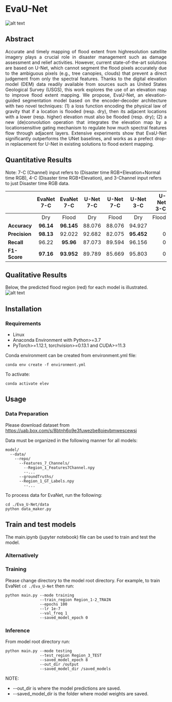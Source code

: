 # EvaU-Net

![alt text](https://ik.imagekit.io/lur4324m4/architecture.png?ik-sdk-version=javascript-1.4.3&updatedAt=1668633357848?raw=true)

## Abstract
<p align="justify">
Accurate and timely mapping of flood extent from highresolution
satellite imagery plays a crucial role in disaster
management such as damage assessment and relief activities.
However, current state-of-the-art solutions are based
on U-Net, which cannot segment the flood pixels accurately
due to the ambiguous pixels (e.g., tree canopies, clouds)
that prevent a direct judgement from only the spectral features.
Thanks to the digital elevation model (DEM) data
readily available from sources such as United States Geological
Survey (USGS), this work explores the use of an
elevation map to improve flood extent mapping. We propose,
EvaU-Net, an elevation-guided segmentation model
based on the encoder-decoder architecture with two novel
techniques: (1) a loss function encoding the physical law of
gravity that if a location is flooded (resp. dry), then its adjacent
locations with a lower (resp. higher) elevation must
also be flooded (resp. dry); (2) a new (de)convolution operation
that integrates the elevation map by a locationsensitive
gating mechanism to regulate how much spectral
features flow through adjacent layers. Extensive experiments
show that EvaU-Net significantly outperforms the UNet
baselines, and works as a prefect drop-in replacement
for U-Net in existing solutions to flood extent mapping.
</p>

## Quantitative Results
Note: 7-C (Channel) input refers to (Disaster time RGB+Elevation+Normal time RGB), 4-C (Disaster time RGB+Elevation), and 3-Channel input refers to just Disaster time RGB data.

|               |EvaNet 7-C |EvaNet 7-C  | U-Net 7-C| U-Net 7-C | U-Net 3-C| U-Net 3-C|
|     :---      | :---:     |     :---:  | :---:    |     :---:       | :---:   |       ---:  |
|               |  Dry      |     Flood  |  Dry     |     Flood       |  Dry    |      Flood  |
| **Accuracy**  | **96.14** | **96.145** | 88.076   |    88.076       | 94.927  |             |
| **Precision** | **98.13** |   92.022   | 92.682   |    82.075       | **95.452** | 0        |
| **Recall**    | 96.22     | **95.96**  | 87.073   |    89.594       | 96.156  |     0       |
| **F1-Score**  | **97.16** | **93.952** | 89.789   |    85.669       | 95.803  |    0        |

## Qualitative Results
Below, the predicted flood region (red) for each model is illustrated. 
![alt text](https://ik.imagekit.io/lur4324m4/Results.png?ik-sdk-version=javascript-1.4.3&updatedAt=1668633366444?raw=true)

## Installation
### Requirements
* Linux
* Anaconda Environment with Python>=3.7
* PyTorch>=1.12.1, torchvision>=0.13.1 and CUDA>=11.3

Conda environment can be created from environment.yml file: 
```
conda env create -f environment.yml
```
To activate: 
```
conda activate elev
```

## Usage
### Data Preparation
Please download dataset from https://uab.box.com/s/8btnh6o9e3fuwezbe8oievbmwescewsj

Data must be organized in the following manner for all models:
```
model/
  --data/
    --repo/
      --Features_7_Channels/
        --Region_1_Features7Channel.npy
        --...
      --groundTruths/
      --Region_1_GT_Labels.npy
        --...
```

To process data for EvaNet, run the following:
```
cd ./Eva_U-Net/data
python data_maker.py
```

## Train and test models
The main.ipynb (jupyter notebook) file can be used to train and test the model.


### Alternatively
### Training
Please change directory to the model root directory. For example, to train EvaNet `cd ./Eva_U-Net` then run:
```
python main.py --mode training
               --train_region Region_1-2_TRAIN
               --epochs 100
               --lr 1e-7
               --val_freq 1
               --saved_model_epoch 0
```


### Inference
From model root directory run: 
```
python main.py --mode testing 
               --test_region Region_3_TEST 
               --saved_model_epoch 8 
               --out_dir /output 
               --saved_model_dir /saved_models
```
NOTE:
- --out_dir is where the model predictions are saved.
- --saved_model_dir is the folder where model weights are saved.
